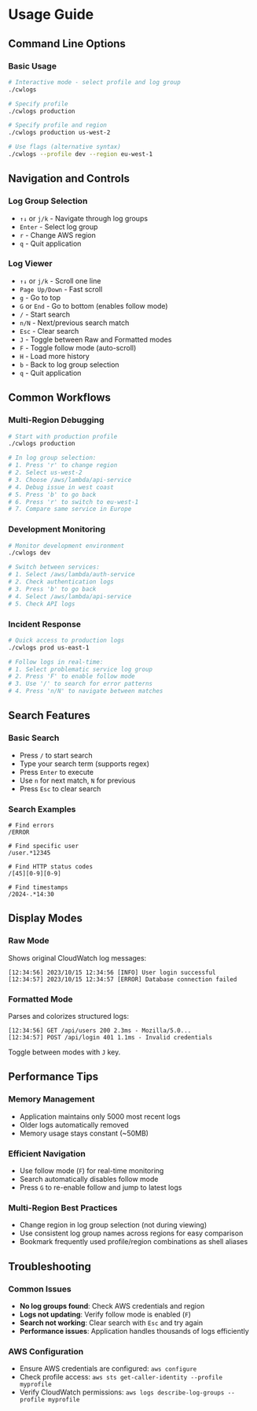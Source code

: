 # Usage Guide

## Command Line Options

### Basic Usage
```bash
# Interactive mode - select profile and log group
./cwlogs

# Specify profile
./cwlogs production

# Specify profile and region
./cwlogs production us-west-2

# Use flags (alternative syntax)
./cwlogs --profile dev --region eu-west-1
```

## Navigation and Controls

### Log Group Selection
- `↑↓` or `j/k` - Navigate through log groups
- `Enter` - Select log group
- `r` - Change AWS region
- `q` - Quit application

### Log Viewer
- `↑↓` or `j/k` - Scroll one line
- `Page Up/Down` - Fast scroll
- `g` - Go to top
- `G` or `End` - Go to bottom (enables follow mode)
- `/` - Start search
- `n/N` - Next/previous search match
- `Esc` - Clear search
- `J` - Toggle between Raw and Formatted modes
- `F` - Toggle follow mode (auto-scroll)
- `H` - Load more history
- `b` - Back to log group selection
- `q` - Quit application

## Common Workflows

### Multi-Region Debugging
```bash
# Start with production profile
./cwlogs production

# In log group selection:
# 1. Press 'r' to change region
# 2. Select us-west-2
# 3. Choose /aws/lambda/api-service
# 4. Debug issue in west coast
# 5. Press 'b' to go back
# 6. Press 'r' to switch to eu-west-1
# 7. Compare same service in Europe
```

### Development Monitoring
```bash
# Monitor development environment
./cwlogs dev

# Switch between services:
# 1. Select /aws/lambda/auth-service
# 2. Check authentication logs
# 3. Press 'b' to go back
# 4. Select /aws/lambda/api-service
# 5. Check API logs
```

### Incident Response
```bash
# Quick access to production logs
./cwlogs prod us-east-1

# Follow logs in real-time:
# 1. Select problematic service log group
# 2. Press 'F' to enable follow mode
# 3. Use '/' to search for error patterns
# 4. Press 'n/N' to navigate between matches
```

## Search Features

### Basic Search
- Press `/` to start search
- Type your search term (supports regex)
- Press `Enter` to execute
- Use `n` for next match, `N` for previous
- Press `Esc` to clear search

### Search Examples
```
# Find errors
/ERROR

# Find specific user
/user.*12345

# Find HTTP status codes
/[45][0-9][0-9]

# Find timestamps
/2024-.*14:30
```

## Display Modes

### Raw Mode
Shows original CloudWatch log messages:
```
[12:34:56] 2023/10/15 12:34:56 [INFO] User login successful
[12:34:57] 2023/10/15 12:34:57 [ERROR] Database connection failed
```

### Formatted Mode
Parses and colorizes structured logs:
```
[12:34:56] GET /api/users 200 2.3ms - Mozilla/5.0...
[12:34:57] POST /api/login 401 1.1ms - Invalid credentials
```

Toggle between modes with `J` key.

## Performance Tips

### Memory Management
- Application maintains only 5000 most recent logs
- Older logs automatically removed
- Memory usage stays constant (~50MB)

### Efficient Navigation
- Use follow mode (`F`) for real-time monitoring
- Search automatically disables follow mode
- Press `G` to re-enable follow and jump to latest logs

### Multi-Region Best Practices
- Change region in log group selection (not during viewing)
- Use consistent log group names across regions for easy comparison
- Bookmark frequently used profile/region combinations as shell aliases

## Troubleshooting

### Common Issues
- **No log groups found**: Check AWS credentials and region
- **Logs not updating**: Verify follow mode is enabled (`F`)
- **Search not working**: Clear search with `Esc` and try again
- **Performance issues**: Application handles thousands of logs efficiently

### AWS Configuration
- Ensure AWS credentials are configured: `aws configure`
- Check profile access: `aws sts get-caller-identity --profile myprofile`
- Verify CloudWatch permissions: `aws logs describe-log-groups --profile myprofile`
